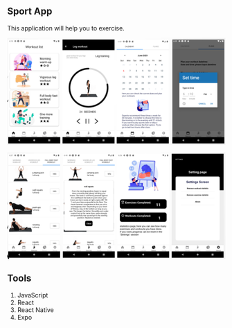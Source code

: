 ## Sport App
This application will help you to exercise.

![Image alt](https://github.com/4believy/BeSportFinal/blob/master/image_2022-06-04_14-34-56.png)

![Image alt](https://github.com/4believy/BeSportFinal/blob/master/image_2022-06-04_14-35-15.png)

## Tools
1. JavaScript
2. React 
3. React Native
4. Expo
